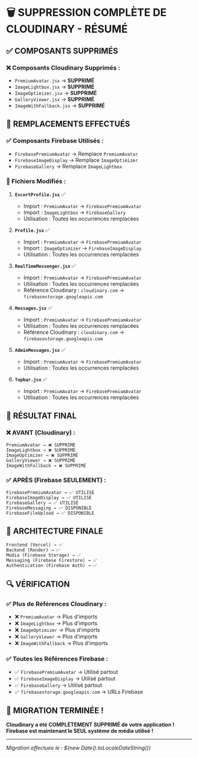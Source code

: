 # 🗑️ **SUPPRESSION COMPLÈTE DE CLOUDINARY - RÉSUMÉ**

## ✅ **COMPOSANTS SUPPRIMÉS**

### **❌ Composants Cloudinary Supprimés :**

- `PremiumAvatar.jsx` → **SUPPRIMÉ**
- `ImageLightbox.jsx` → **SUPPRIMÉ**
- `ImageOptimizer.jsx` → **SUPPRIMÉ**
- `GalleryViewer.jsx` → **SUPPRIMÉ**
- `ImageWithFallback.jsx` → **SUPPRIMÉ**

## 🔄 **REMPLACEMENTS EFFECTUÉS**

### **✅ Composants Firebase Utilisés :**

- `FirebasePremiumAvatar` → Remplace `PremiumAvatar`
- `FirebaseImageDisplay` → Remplace `ImageOptimizer`
- `FirebaseGallery` → Remplace `ImageLightbox`

### **📁 Fichiers Modifiés :**

1. **`EscortProfile.jsx`** ✅

   - Import : `PremiumAvatar` → `FirebasePremiumAvatar`
   - Import : `ImageLightbox` → `FirebaseGallery`
   - Utilisation : Toutes les occurrences remplacées

2. **`Profile.jsx`** ✅

   - Import : `PremiumAvatar` → `FirebasePremiumAvatar`
   - Import : `ImageOptimizer` → `FirebaseImageDisplay`
   - Utilisation : Toutes les occurrences remplacées

3. **`RealTimeMessenger.jsx`** ✅

   - Import : `PremiumAvatar` → `FirebasePremiumAvatar`
   - Utilisation : Toutes les occurrences remplacées
   - Référence Cloudinary : `cloudinary.com` → `firebasestorage.googleapis.com`

4. **`Messages.jsx`** ✅

   - Import : `PremiumAvatar` → `FirebasePremiumAvatar`
   - Utilisation : Toutes les occurrences remplacées
   - Référence Cloudinary : `cloudinary.com` → `firebasestorage.googleapis.com`

5. **`AdminMessages.jsx`** ✅

   - Import : `PremiumAvatar` → `FirebasePremiumAvatar`
   - Utilisation : Toutes les occurrences remplacées

6. **`Topbar.jsx`** ✅
   - Import : `PremiumAvatar` → `FirebasePremiumAvatar`
   - Utilisation : Toutes les occurrences remplacées

## 🎯 **RÉSULTAT FINAL**

### **❌ AVANT (Cloudinary) :**

```
PremiumAvatar → ❌ SUPPRIMÉ
ImageLightbox → ❌ SUPPRIMÉ
ImageOptimizer → ❌ SUPPRIMÉ
GalleryViewer → ❌ SUPPRIMÉ
ImageWithFallback → ❌ SUPPRIMÉ
```

### **✅ APRÈS (Firebase SEULEMENT) :**

```
FirebasePremiumAvatar → ✅ UTILISÉ
FirebaseImageDisplay → ✅ UTILISÉ
FirebaseGallery → ✅ UTILISÉ
FirebaseMessaging → ✅ DISPONIBLE
FirebaseFileUpload → ✅ DISPONIBLE
```

## 🚀 **ARCHITECTURE FINALE**

```
Frontend (Vercel) → ✅
Backend (Render) → ✅
Media (Firebase Storage) → ✅
Messaging (Firebase Firestore) → ✅
Authentication (Firebase Auth) → ✅
```

## 🔍 **VÉRIFICATION**

### **✅ Plus de Références Cloudinary :**

- ❌ `PremiumAvatar` → Plus d'imports
- ❌ `ImageLightbox` → Plus d'imports
- ❌ `ImageOptimizer` → Plus d'imports
- ❌ `GalleryViewer` → Plus d'imports
- ❌ `ImageWithFallback` → Plus d'imports

### **✅ Toutes les Références Firebase :**

- ✅ `FirebasePremiumAvatar` → Utilisé partout
- ✅ `FirebaseImageDisplay` → Utilisé partout
- ✅ `FirebaseGallery` → Utilisé partout
- ✅ `firebasestorage.googleapis.com` → URLs Firebase

## 🎉 **MIGRATION TERMINÉE !**

**Cloudinary a été COMPLÈTEMENT SUPPRIMÉ de votre application !**
**Firebase est maintenant le SEUL système de média utilisé !**

---

_Migration effectuée le : ${new Date().toLocaleDateString()}_
